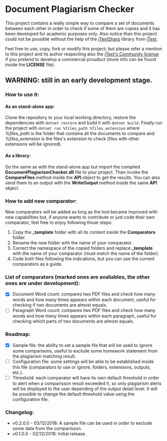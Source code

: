 # Document Plagiarism Checker
This project contains a really simple way to compare a set of documents between each other in order to check if some of them are copies and it has been developed for academic purposes only. Also notice than this project could not be possible without the help of the [iTextSharp](https://developers.itextpdf.com/downloads) library from [iText](https://itextpdf.com/).

Feel free to use, copy, fork or modify this project; but please refer a mention to this project and its author respecting also the [iText's Community license](https://itextpdf.com/AGPL) if you pretend to develop a commercial prouduct (more info can be found inside the  **LICENSE** file).

## WARNING: still in an early development stage.
### How to use it:
#### As an stand-alone app:
Clone the repository to your local working directory, restore the dependencies with `dotnet restore` and build it with `dotnet build`. Finally run the project with `dotnet run %files_path %files_extension` where *%files_path* is the folder that contains all the documents to compare and *%files_extension* is the files's extension to check (files with other extensions will be ignored).
#### As a library:
Do the same as with the stand-alone app but import the compiled **DocumentPlagiarismChecker.dll** file to your project. Then invoke the **CompareFiles** method inside the **API** object to get the results. You can also send them to an output with the **WriteOutput** method inside the same **API** object.
### How to add new comparator:
New comparators will be added as long as the tool became improved with new capabilities but, if anyone wants to contribute or just code their own comparator, feel free to enjoy following those steps:
 1. Copy the **_tamplate** folder with all its content inside the **Comparators** folder.
 2. Rename the new folder with the name of your comparator.
 2. Correct the namespace of the copied folders and replace **_template** with the name of your comparator (must match the name of the folder).
 3. Code both files following the indications, but you can use the current comparators as a guide.
 ### List of comparators (marked ones are avaliables, the other ones are under development):
- [x] Document Word count: compares two PDF files and check how many words and how many times appears within each document, useful for checking if two documents are almost equals.
- [ ] Paragraph Word count: compares two PDF files and check how many words and how many times appears within each paragraph, useful for checking which parts of two documents are almost equals.
 ### Roadmap:
- [X] Sample file: the ability to set a sample file that will be used to ignore some comparisons, useful to exclude some homework statement from the plagiarism matching result.
- [ ] Configuration file: some settings will be able to be established inside this file (comparators to use or ignore, folders, extensions, outputs, etc.).
- [ ] Threshold: each comparator will have its own default threshold in order to alert when a comparisson result exceeded it, so only plagiarism alerts will be displayed to the user depending of the output detail level. It will be possible to change the default threshold value using the configuration file. 
### Changelog:
- v0.2.0.0 - 03/12/2018: A sample file can be used in order to exclude some data from the comparisson.
- v0.1.0.0 - 02/12/2018: Initial release.

